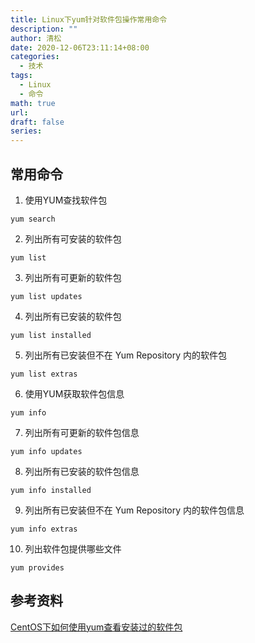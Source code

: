 ```yaml
---
title: Linux下yum针对软件包操作常用命令
description: ""
author: 清松
date: 2020-12-06T23:11:14+08:00
categories:
  - 技术
tags:
  - Linux
  - 命令
math: true
url: 
draft: false
series:
---
```

## 常用命令
1. 使用YUM查找软件包 
``` 
yum search
```
2. 列出所有可安装的软件包 
``` 
yum list 
```
3. 列出所有可更新的软件包 
``` 
yum list updates
```
4. 列出所有已安装的软件包 
``` 
yum list installed 
```
5. 列出所有已安装但不在 Yum Repository 内的软件包 
``` 
yum list extras 
```
6. 使用YUM获取软件包信息 
``` 
yum info 
```
7. 列出所有可更新的软件包信息 
``` 
yum info updates 
```
8. 列出所有已安装的软件包信息 
``` 
yum info installed 
```
9. 列出所有已安装但不在 Yum Repository 内的软件包信息 
``` 
yum info extras 
```
10. 列出软件包提供哪些文件 
```
yum provides
```

## 参考资料
[CentOS下如何使用yum查看安装过的软件包](https://blog.csdn.net/don_chiang709/article/details/91571424)